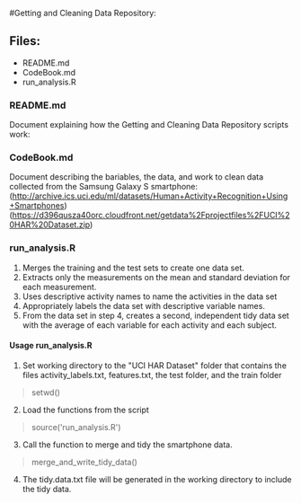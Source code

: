 #Getting and Cleaning Data Repository:

## Files:
* README.md
* CodeBook.md
* run_analysis.R

### README.md
Document explaining how the Getting and Cleaning Data Repository scripts work:

### CodeBook.md
Document describing the bariables, the data, and work to clean data collected from the Samsung Galaxy S smartphone:
(http://archive.ics.uci.edu/ml/datasets/Human+Activity+Recognition+Using+Smartphones)
(https://d396qusza40orc.cloudfront.net/getdata%2Fprojectfiles%2FUCI%20HAR%20Dataset.zip)

### run_analysis.R
1. Merges the training and the test sets to create one data set.
2. Extracts only the measurements on the mean and standard deviation for each measurement. 
3. Uses descriptive activity names to name the activities in the data set
4. Appropriately labels the data set with descriptive variable names. 
5. From the data set in step 4, creates a second, independent tidy data set with the average of each variable for each activity and each subject.

#### Usage run_analysis.R
1. Set working directory to the "UCI HAR Dataset" folder that contains the files activity_labels.txt, features.txt, the test folder, and the train folder
>setwd(<PATH TO UCI HAR Dataset>)  
2. Load the functions from the script
> source('run_analysis.R')
3. Call the function to merge and tidy the smartphone data.
> merge_and_write_tidy_data()
4. The tidy.data.txt file will be generated in the working directory to include the tidy data.